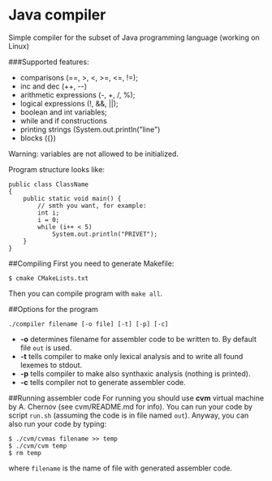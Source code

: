 # Java compiler

Simple compiler for the subset of Java programming language
(working on Linux)

###Supported features: 
* comparisons (==, >, <, >=, <=, !=);
* inc and dec (++, --)
* arithmetic expressions (-, +, /, %);
* logical expressions (!, &&, ||);
* boolean and int variables;
* while and if constructions
* printing strings (System.out.println("line")
* blocks ({})

Warning: variables are not allowed to be initialized.

Program structure looks like:

```
public class ClassName
{
    public static void main() {
        // smth you want, for example:
        int i;
        i = 0;
        while (i++ < 5)
            System.out.println("PRIVET");
    }
}
```
##Compiling
First you need to generate Makefile:
```
$ cmake CMakeLists.txt
```
Then you can compile program with `make all`.

##Options for the program
```
./compiler filename [-o file] [-t] [-p] [-c]
```
* **-o** determines filename for assembler code to be written to. By default file  `out` is used.
* **-t** tells compiler to make only lexical analysis and to write all found lexemes to stdout.
* **-p** tells compiler to make also synthaxic analysis (nothing is printed).
* **-c** tells compiler not to generate assembler code.

##Running assembler code
For running you should use **cvm** virtual machine by A. Chernov (see cvm/README.md for info).
You can run your code by script `run.sh` (assuming the code is in file named `out`).
Anyway, you can also run your code by typing:
```
$ ./cvm/cvmas filename >> temp
$ ./cvm/cvm temp
$ rm temp
```
where `filename` is the name of file with generated assembler code.
